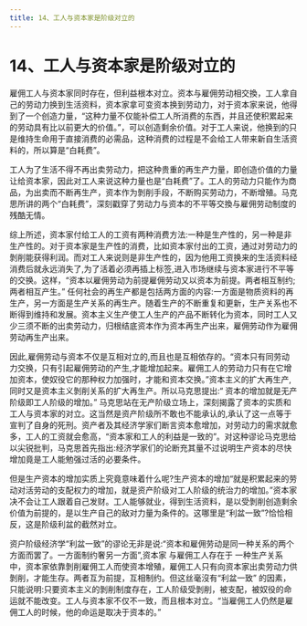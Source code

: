 ```yaml
---
title: 14、工人与资本家是阶级对立的
---
```

# 14、工人与资本家是阶级对立的

雇佣工人与资本家同时存在，但利益根本对立。资本与雇佣劳动相交換，工人拿自己的劳动力换到生活资料，资本家拿可变资本换到劳动力，对于资本家来说，他得到了一个创造力量，“这种力量不仅能补偿工人所消费的东西，并且还使积累起来的劳动具有比以前更大的价值。”，可以创造剩余价值。对于工人来说，他换到的只是维持生命用于直接消费的必需品，这种消费的过程是不会给工人带来新自生活资料的，所以算是“白耗费”。

工人为了生活不得不再出卖劳动力，把这种贵重的再生产力量，即创造价值的力量让给资本家，因此对工人来说这种力量也是“白耗费”了。工人的劳动力只能作为商品，为出卖而不断再生产，资本作为剝削手段，不断购买劳动力，不断增殖。马克思所讲的两个“白耗费”，深刻戳穿了劳动力与资本的不平等交換与雇佣劳动制度的残酷无情。

综上所述，资本家付给工人的工资有两种消费方法:一种是生产性的，另一种是非生产性的。对于资本家是生产性的消费，比如资本家付出的工资，通过对劳动力的剝削能获得利润。而对工人来说则是非生产性的，因为他用工资换来的生活资料经消费后就永远消失了,为了活着必须再插上标签,进入市场继续与资本家进行不平等的交换。这样，“资本以雇佣劳动为前提雇佣劳动又以资本为前提。两者相互制约;两者相互产生。”
任何社会的再生产都是包括两方面的内容:一方面是物质资料的再生产，另一方面是生产关系的再生产。随着生产的不断重复和更新，生产关系也不断得到维持和发展。资本主义生产使工人生产的产品不断转化为资本，同时工人又少三须不断的出卖劳动力，归根结底资本作为资本再生产出来，雇佣劳动作为雇佣劳动再生产出来。

因此,雇佣劳动与资本不仅是互相对立的,而且也是互相依存的。“资本只有同劳动力交换，只有引起雇佣劳动的产生,才能增加起来。雇佣工人的劳动力只有在它增加资本，使奴役它的那种权力加强时，才能和资本交换。”资本主义的扩大再生产,同时又是资本主义剝削关系的扩大再生产。所以马克思提出:“ 资本的增加就是无产阶级即工人阶级的增加。”
马克思站在无产阶级立场上，深刻揭露了资本的实质和工人与资本家的对立。这当然是资产阶级所不敢也不能承认的,承认了这一点等于宣判了自身的死刑。资产者及其经济学家们断言资本愈增加，对劳动力的需求就愈多，工人的工资就会愈高，“资本家和工人的利益是一致的”。对这种谬论马克思给以尖锐批判，马克思首先指出:经济学家们的论断充其量不过说明生产资本的尽快增加竟是工人能勉强过活的必要条件。

但是生产资本的增加实质上究竟意味着什么呢?生产资本的增加“就是积累起来的劳动对活劳动的支配权力的增加，就是资产阶级对工人阶级的统治力的增加。”资本家决不会让工人跟着自己发财。工人能够就业，得到生活资料，是以受剝削创造剩余价值为前提的，是以生产自己的敌对力量为条件的。这哪里是“利盆一致”?恰恰相反，这是阶级利盆的截然对立。

资户阶级经济学“利盆一致”的谬论无非是说:“资本和雇佣劳动是同一种关系的两个方面而罢了。一方面制约奢另一方面”,资本家 与雇佣工人存在于 一种生产关系中，资本家依靠剝削雇佣工人而使资本增殖，雇佣工人只有向资本家出卖劳动力供剝削，才能生存。两者互为前提，互相制约。但这丝毫沒有“利盆一致” 的因素，只能说明:只要资本主义的剝削制度存在，工人阶级受剝削，被支配，被奴役的命运就不能改变。工人与资本家不仅不一致，而且根本对立。“当雇佣工人仍然是雇佣工人的时候，他的命运是取决于资本的。”